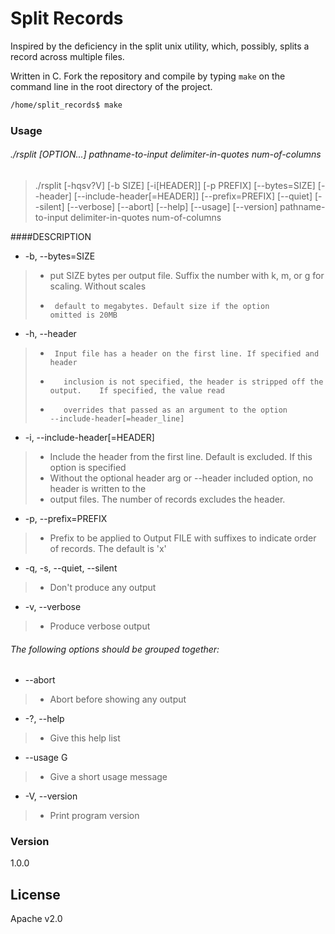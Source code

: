 # Split Records

Inspired by the deficiency in the split unix utility, which, possibly, splits a
record across multiple files.

Written in C. Fork the repository and compile by typing `make` on the command line in the root directory of the project.

```sh
/home/split_records$ make
```
### Usage

###### ./rsplit  [OPTION...]  pathname-to-input delimiter-in-quotes num-of-columns
> ./rsplit [-hqsv?V] [-b SIZE] [-i[HEADER]] [-p PREFIX] [--bytes=SIZE]
            [--header] [--include-header[=HEADER]] [--prefix=PREFIX] [--quiet]
            [--silent] [--verbose] [--abort] [--help] [--usage] [--version]
            pathname-to-input delimiter-in-quotes num-of-columns


####DESCRIPTION 

* -b, --bytes=SIZE          
>*  put SIZE bytes per output file. Suffix the number                           with k, m, or g for scaling. Without scales
>*      default to megabytes. Default size if the option                           omitted is 20MB

*   -h, --header               
>*      Input file has a header on the first line. If specified and header
>*        inclusion is not specified, the header is stripped off the output. 	If specified, the value read
>*        overrides that passed as an argument to the option        --include-header[=header_line]

*   -i, --include-header[=HEADER]   
>*  Include the header from the first line.          Default is excluded. If this option is specified
>*  Without the optional header arg or --header                             included option, no header is written to the
>*  output files. The number of records excludes the                             header. 

*  -p, --prefix=PREFIX        
>*  Prefix to be applied to Output FILE with suffixes                             to indicate order of records.   The default is 'x'

*  -q, -s, --quiet, --silent  
>*  Don't produce any output
*  -v, --verbose              
>*  Produce verbose output

###### The following options should be grouped together:
*   --abort                
>*   Abort before showing any output

*   -?, --help                 
>*   Give this help list
*   --usage                G
>*   Give a short usage message
*   -V, --version              
>*  Print program version

### Version
1.0.0

License
----

Apache v2.0
